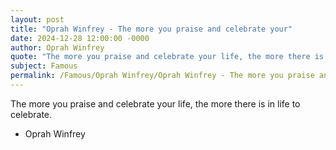 ```yaml
---
layout: post
title: "Oprah Winfrey - The more you praise and celebrate your"
date: 2024-12-28 12:00:00 -0000
author: Oprah Winfrey
quote: "The more you praise and celebrate your life, the more there is in life to celebrate."
subject: Famous
permalink: /Famous/Oprah Winfrey/Oprah Winfrey - The more you praise and celebrate your
---
```


The more you praise and celebrate your life, the more there is in life to celebrate.

- Oprah Winfrey
